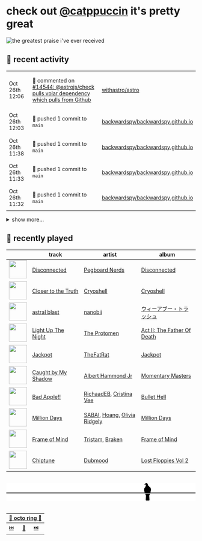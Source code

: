 # check out [@catppuccin](https://github.com/catppuccin) it's pretty great

![the greatest praise i've ever received](https://github.com/user-attachments/assets/ad888e4f-7a22-4eac-85a7-744eacd8eb46)

## 📅 recent activity

<!-- SCRIPT:REPLACE:GITHUB -->
<table>
<tbody>
<tr>
<td><span title='2025-10-26T12:06:33+00:00'>Oct 26th 12:06</span></td>
<td>

💬 commented on [#14544: @astrojs/check pulls volar dependency which pulls from Github](https://github.com/withastro/astro/issues/14544)

</td>
<td>

[withastro/astro](https://github.com/withastro/astro)

</td>
</tr>
<tr>
<td><span title='2025-10-26T12:03:54+00:00'>Oct 26th 12:03</span></td>
<td>

🚢 pushed 1 commit to `main`

</td>
<td>

[backwardspy/backwardspy.github.io](https://github.com/backwardspy/backwardspy.github.io)

</td>
</tr>
<tr>
<td><span title='2025-10-26T11:38:05+00:00'>Oct 26th 11:38</span></td>
<td>

🚢 pushed 1 commit to `main`

</td>
<td>

[backwardspy/backwardspy.github.io](https://github.com/backwardspy/backwardspy.github.io)

</td>
</tr>
<tr>
<td><span title='2025-10-26T11:33:16+00:00'>Oct 26th 11:33</span></td>
<td>

🚢 pushed 1 commit to `main`

</td>
<td>

[backwardspy/backwardspy.github.io](https://github.com/backwardspy/backwardspy.github.io)

</td>
</tr>
<tr>
<td><span title='2025-10-26T11:32:04+00:00'>Oct 26th 11:32</span></td>
<td>

🚢 pushed 1 commit to `main`

</td>
<td>

[backwardspy/backwardspy.github.io](https://github.com/backwardspy/backwardspy.github.io)

</td>
</tr>
</tbody>
</table>

<details>
<summary>show more...</summary>
<table>
<tbody>
<tr>
<td><span title='2025-10-26T11:25:50+00:00'>Oct 26th 11:25</span></td>
<td>

🚢 pushed 1 commit to `main`

</td>
<td>

[backwardspy/backwardspy.github.io](https://github.com/backwardspy/backwardspy.github.io)

</td>
</tr>
<tr>
<td><span title='2025-10-26T09:46:06+00:00'>Oct 26th 09:46</span></td>
<td>

🎉 closed [#604: Added table of contents in readme](https://github.com/catppuccin/vscode/pull/604)

</td>
<td>

[catppuccin/vscode](https://github.com/catppuccin/vscode)

</td>
</tr>
<tr>
<td><span title='2025-10-26T09:47:13+00:00'>Oct 26th 09:47</span></td>
<td>

💬 commented on [#604: Added table of contents in readme](https://github.com/catppuccin/vscode/pull/604)

</td>
<td>

[catppuccin/vscode](https://github.com/catppuccin/vscode)

</td>
</tr>
<tr>
<td><span title='2025-10-25T13:17:11+00:00'>Oct 25th 13:17</span></td>
<td>

💬 commented on [#108: Check for empty stderr in all happy paths](https://github.com/catppuccin/whiskers/pull/108)

</td>
<td>

[catppuccin/whiskers](https://github.com/catppuccin/whiskers)

</td>
</tr>
<tr>
<td><span title='2025-10-25T13:17:06+00:00'>Oct 25th 13:17</span></td>
<td>

🚢 pushed 1 commit to `main`

</td>
<td>

[catppuccin/whiskers](https://github.com/catppuccin/whiskers)

</td>
</tr>
<tr>
<td><span title='2025-10-25T13:17:06+00:00'>Oct 25th 13:17</span></td>
<td>

✅ closed [#72: assert stderr in all cli tests](https://github.com/catppuccin/whiskers/issues/72)

</td>
<td>

[catppuccin/whiskers](https://github.com/catppuccin/whiskers)

</td>
</tr>
<tr>
<td><span title='2025-10-25T13:13:52+00:00'>Oct 25th 13:13</span></td>
<td>

🚢 pushed 1 commit to `improve-tests-asserts`

</td>
<td>

[raphaelts3/whiskers](https://github.com/raphaelts3/whiskers)

</td>
</tr>
<tr>
<td><span title='2025-10-25T13:01:07+00:00'>Oct 25th 13:01</span></td>
<td>

🚢 pushed 1 commit to `main`

</td>
<td>

[catppuccin/whiskers](https://github.com/catppuccin/whiskers)

</td>
</tr>
<tr>
<td><span title='2025-10-24T20:05:41+00:00'>Oct 24th 20:05</span></td>
<td>

🚢 pushed 1 commit to `main`

</td>
<td>

[backwardspy/doppelgamer](https://github.com/backwardspy/doppelgamer)

</td>
</tr>
<tr>
<td><span title='2025-10-23T10:53:25+00:00'>Oct 23rd 10:53</span></td>
<td>

💬 commented on [#55: Add a separate branch for iced 14](https://github.com/catppuccin/rust/issues/55)

</td>
<td>

[catppuccin/rust](https://github.com/catppuccin/rust)

</td>
</tr>
<tr>
<td><span title='2025-10-22T19:43:12+00:00'>Oct 22nd 19:43</span></td>
<td>

🚢 pushed 1 commit to `main`

</td>
<td>

[backwardspy/dcs-rich-presence](https://github.com/backwardspy/dcs-rich-presence)

</td>
</tr>
<tr>
<td><span title='2025-10-17T08:03:51+00:00'>Oct 17th 08:03</span></td>
<td>

🚢 pushed 1 commit to `main`

</td>
<td>

[backwardspy/doppelgamer](https://github.com/backwardspy/doppelgamer)

</td>
</tr>
<tr>
<td><span title='2025-10-15T20:55:01+00:00'>Oct 15th 20:55</span></td>
<td>

🚢 pushed 1 commit to `main`

</td>
<td>

[backwardspy/doppelgamer](https://github.com/backwardspy/doppelgamer)

</td>
</tr>
<tr>
<td><span title='2025-10-15T20:50:40+00:00'>Oct 15th 20:50</span></td>
<td>

🚢 pushed 1 commit to `main`

</td>
<td>

[backwardspy/doppelgamer](https://github.com/backwardspy/doppelgamer)

</td>
</tr>
<tr>
<td><span title='2025-10-15T20:42:55+00:00'>Oct 15th 20:42</span></td>
<td>

🚢 pushed 1 commit to `main`

</td>
<td>

[backwardspy/doppelgamer](https://github.com/backwardspy/doppelgamer)

</td>
</tr>
<tr>
<td><span title='2025-10-15T20:41:30+00:00'>Oct 15th 20:41</span></td>
<td>

🚢 pushed 1 commit to `main`

</td>
<td>

[backwardspy/doppelgamer](https://github.com/backwardspy/doppelgamer)

</td>
</tr>
<tr>
<td><span title='2025-10-15T20:38:11+00:00'>Oct 15th 20:38</span></td>
<td>

🚢 pushed 1 commit to `main`

</td>
<td>

[backwardspy/doppelgamer](https://github.com/backwardspy/doppelgamer)

</td>
</tr>
</tbody>
</table>
</details>
<!-- SCRIPT:REPLACE:GITHUB -->

## 🎵 recently played

<!-- SCRIPT:REPLACE:SPOTIFY -->
| | track | artist | album |
| - | - | - | - |
| <img src="https://i.scdn.co/image/ab67616d000048513c6dabf0350d1933d01542d4" width="48" height="48"> | [Disconnected](https://open.spotify.com/track/118vbJqycPASVgrYnCzb9F) | [Pegboard Nerds](https://open.spotify.com/artist/0lLY20XpZ9yDobkbHI7u1y) | [Disconnected](https://open.spotify.com/track/118vbJqycPASVgrYnCzb9F) |
| <img src="https://i.scdn.co/image/ab67616d00004851964df1d62e0bf30a576597f3" width="48" height="48"> | [Closer to the Truth](https://open.spotify.com/track/1Ax7HKJ0dAoZUKvcm2Njcc) | [Cryoshell](https://open.spotify.com/artist/65jgj6SqhyQN9TEh5g0Unu) | [Cryoshell](https://open.spotify.com/track/1Ax7HKJ0dAoZUKvcm2Njcc) |
| <img src="https://i.scdn.co/image/ab67616d000048517504abde2a0ccdc54738ba9f" width="48" height="48"> | [astral blast](https://open.spotify.com/track/0VCuHOFs3ujVDTawqtgXef) | [nanobii](https://open.spotify.com/artist/7mUsBZ6g6BbAu2MBU8Nsu3) | [ウィーアブー・トラッシュ](https://open.spotify.com/track/0VCuHOFs3ujVDTawqtgXef) |
| <img src="https://i.scdn.co/image/ab67616d000048512aebc24a73d728ab67d8088c" width="48" height="48"> | [Light Up The Night](https://open.spotify.com/track/0b4KsOdnrZlfE5VUAAzxv1) | [The Protomen](https://open.spotify.com/artist/2rVDi66o7gdeUq1OHUzM0W) | [Act II: The Father Of Death](https://open.spotify.com/track/0b4KsOdnrZlfE5VUAAzxv1) |
| <img src="https://i.scdn.co/image/ab67616d0000485180b2a19dd87cd9914a01d223" width="48" height="48"> | [Jackpot](https://open.spotify.com/track/3msQJEmoSGNJGvyDCMMafB) | [TheFatRat](https://open.spotify.com/artist/3OKg7YbOIatODzkRIbLJR4) | [Jackpot](https://open.spotify.com/track/3msQJEmoSGNJGvyDCMMafB) |
| <img src="https://i.scdn.co/image/ab67616d000048513727976b1db5fc2592e5a0b0" width="48" height="48"> | [Caught by My Shadow](https://open.spotify.com/track/1W2ViUGBEyp02hg2p45mzL) | [Albert Hammond Jr](https://open.spotify.com/artist/1Li0eIWeMeWcOOWpImcG9H) | [Momentary Masters](https://open.spotify.com/track/1W2ViUGBEyp02hg2p45mzL) |
| <img src="https://i.scdn.co/image/ab67616d00004851a7d1a199d31087f384f9aad5" width="48" height="48"> | [Bad Apple!!](https://open.spotify.com/track/3u2TWF5Sr8rdRSfz4fZMfF) | [RichaadEB](https://open.spotify.com/artist/4IF11U0nzFhAaLDGZH3vSx), [Cristina Vee](https://open.spotify.com/artist/2ylgnsIpbjX8ucLRpg9Vir) | [Bullet Hell](https://open.spotify.com/track/3u2TWF5Sr8rdRSfz4fZMfF) |
| <img src="https://i.scdn.co/image/ab67616d00004851519839ca24ebd7d6f901858e" width="48" height="48"> | [Million Days](https://open.spotify.com/track/0DzPnTBSmVRKBQAmH3EomR) | [SABAI](https://open.spotify.com/artist/4OaSyxqlkp7aVpAZwF02QZ), [Hoang](https://open.spotify.com/artist/2KjxvxgJvbwweNVRMSuIRG), [Olivia Ridgely](https://open.spotify.com/artist/0OE65qjIKHqSyU7YWpOQrv) | [Million Days](https://open.spotify.com/track/0DzPnTBSmVRKBQAmH3EomR) |
| <img src="https://i.scdn.co/image/ab67616d00004851520e5e24b197940bf82c5d6b" width="48" height="48"> | [Frame of Mind](https://open.spotify.com/track/5Y1JDF28qQDml25pVadnzb) | [Tristam](https://open.spotify.com/artist/28Ky95tmlHktB96DBUoB0g), [Braken](https://open.spotify.com/artist/1SFSz2SewAsgPeFvGmAouI) | [Frame of Mind](https://open.spotify.com/track/5Y1JDF28qQDml25pVadnzb) |
| <img src="https://i.scdn.co/image/ab67616d00004851bdcdaebaf352a35dd5de01f0" width="48" height="48"> | [Chiptune](https://open.spotify.com/track/4EuPMzVjFBkGdbyKJHFoeg) | [Dubmood](https://open.spotify.com/artist/4D2G48IdJKhcdZ5c1dqp5Z) | [Lost Floppies Vol 2](https://open.spotify.com/track/4EuPMzVjFBkGdbyKJHFoeg) |

<!-- SCRIPT:REPLACE:SPOTIFY -->

<br>

<div align="center">

<picture>
    <source media="(prefers-color-scheme: light)" srcset="assets/pigeon-light.svg">
    <source media="(prefers-color-scheme: dark)" srcset="assets/pigeon-dark.svg">
    <img alt="pigeon sitting on a wire" src="assets/pigeon-light.svg">
</picture>

<br>
<br>

<table>
    <thead>
        <th colspan="3"><a href="https://octo-ring.com">🐙 octo ring 🐙</a></th>
    </thead>
    <tbody>
        <td><a href="https://octo-ring.com/p/backwardspy/prev">⏮️</a></td>
        <td><a href="https://octo-ring.com/p/backwardspy/random">🔀</a></td>
        <td><a href="https://octo-ring.com/p/backwardspy/next">⏭️</a></td>
    </tbody>
</table>

</div>
